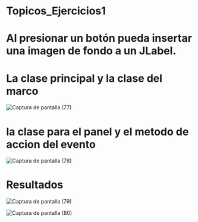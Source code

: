 # Topicos_Ejercicios1

# Al presionar un botón pueda insertar una imagen de fondo a un JLabel.


 # La clase principal y la clase del marco
![Captura de pantalla (77)](https://user-images.githubusercontent.com/71291276/108947579-59a8c680-7626-11eb-888b-b8a018e3fc66.png)


# la clase para el panel y el metodo de accion del evento
![Captura de pantalla (78)](https://user-images.githubusercontent.com/71291276/108947456-21a18380-7626-11eb-8eb8-fb36caa49ba9.png)

# Resultados
![Captura de pantalla (79)](https://user-images.githubusercontent.com/71291276/108947457-21a18380-7626-11eb-9bd4-5cae478082f7.png)

![Captura de pantalla (80)](https://user-images.githubusercontent.com/71291276/108949048-45b29400-7629-11eb-8553-77effc370b55.png)
